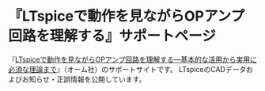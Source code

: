 # 『LTspiceで動作を見ながらOPアンプ回路を理解する』サポートページ

『[LTspiceで動作を見ながらOPアンプ回路を理解する―基本的な活用から実用に必須な理論まで](https://www.ohmsha.co.jp/book/9784274227509/)』（オーム社）のサポートサイトです。
LTspiceのCADデータおよびお知らせ・正誤情報を公開しています。


